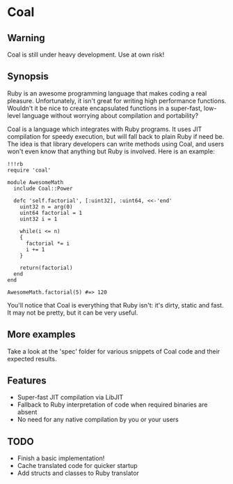 Coal
====

Warning
-------

Coal is still under heavy development. Use at own risk!

Synopsis
--------

Ruby is an awesome programming language that makes coding a real pleasure.
Unfortunately, it isn't great for writing high performance functions. Wouldn't
it be nice to create encapsulated functions in a super-fast, low-level
language without worrying about compilation and portability?

Coal is a language which integrates with Ruby programs. It uses JIT compilation 
for speedy execution, but will fall back to plain Ruby if need be. The idea is
that library developers can write methods using Coal, and users won't even
know that anything but Ruby is involved. Here is an example:

    !!!rb
    require 'coal'
    
    module AwesomeMath
      include Coal::Power
        
      defc 'self.factorial', [:uint32], :uint64, <<-'end'
        uint32 n = arg(0)
        uint64 factorial = 1
        uint32 i = 1
    
        while(i <= n)
        {
          factorial *= i
          i += 1
        }
    
        return(factorial)
      end
    end
    
    AwesomeMath.factorial(5) #=> 120

You'll notice that Coal is everything that Ruby isn't: it's dirty, static and
fast. It may not be pretty, but it can be very useful.

More examples
-------------

Take a look at the 'spec' folder for various snippets of Coal code and their
expected results.

Features
--------

* Super-fast JIT compilation via LibJIT
* Fallback to Ruby interpretation of code when required binaries are absent
* No need for any native compilation by you or your users

TODO
----

* Finish a basic implementation!
* Cache translated code for quicker startup
* Add structs and classes to Ruby translator

